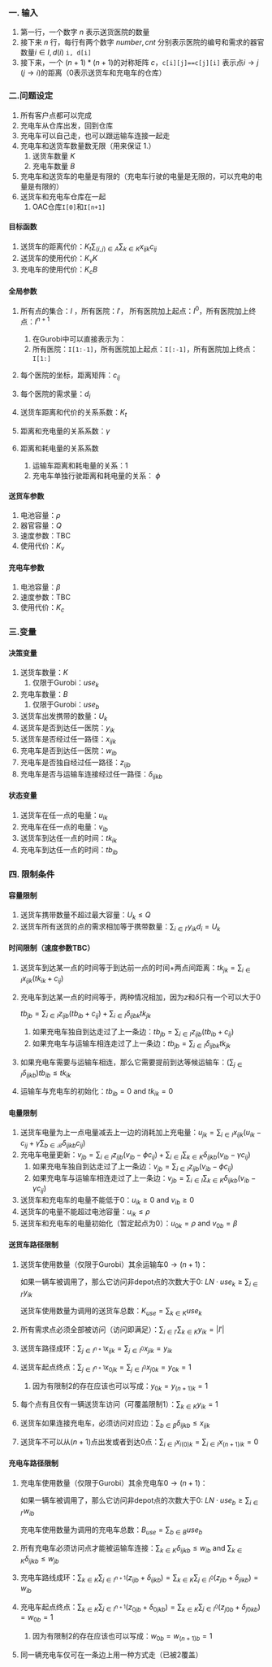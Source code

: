 ### **一. 输入**

1. 第一行，一个数字 $n$ 表示送货医院的数量
2. 接下来 $n$ 行，每行有两个数字 $number, cnt$ 分别表示医院的编号和需求的器官数量$i\in I, d(i)$ `i, d[i]`
3. 接下来，一个 $(n+1)*(n+1)$的对称矩阵 $c$，`c[i][j]==c[j][i]` 表示点$i\to j$ ($j\to i$)的距离（0表示送货车和充电车的仓库）

### **二.问题设定**

1. 所有客户点都可以完成
2. 充电车从仓库出发，回到仓库
3. 充电车可以自己走，也可以跟运输车连接一起走
4. 充电车和送货车数量数无限（用来保证 1.）
   1. 送货车数量 $K$
   2. 充电车数量 $B$
5. 充电车和送货车的电量是有限的（充电车行驶的电量是无限的，可以充电的电量是有限的）
6. 送货车和充电车仓库在一起
   1. OAC仓库`I[0]`和`I[n+1]` 

#### **目标函数**

1. 送货车的距离代价：$K_t\sum_{(i,j)\in A}\sum_{k\in K}x_{ijk}c_{ij}$
2. 送货车的使用代价：$K_vK$
3. 充电车的使用代价：$K_cB$

#### **全局参数**

1. 所有点的集合：$I$ ，所有医院：$I'$， 所有医院加上起点：$I^0$，所有医院加上终点：$I^{n+1}$​
   1. 在Gurobi中可以直接表示为：
   2. 所有医院：`I[1:-1]`，所有医院加上起点：`I[:-1]`，所有医院加上终点：`I[1:]`

2. 每个医院的坐标，距离矩阵：$c_{ij}$
3. 每个医院的需求量：$d_{i}$​
4. 送货车距离和代价的关系系数：$K_t$
5. 距离和充电量的关系系数：$\gamma$
6. 距离和耗电量的关系系数
   1. 运输车距离和耗电量的关系：$1$
   2. 充电车单独行驶距离和耗电量的关系： $\phi$ 

#### 送货车参数

1. 电池容量：$\rho$
2. 器官容量：$Q$​
3. 速度参数：TBC
4. 使用代价：$K_v$

#### 充电车参数

1. 电池容量：$\beta$​
2. 速度参数：TBC
3. 使用代价：$K_c$​

### **三.变量**

#### **决策变量**

1. 送货车数量：$K$​​ 
   1. 仅限于Gurobi：$use_k$
2. 充电车数量：$B$
   1. 仅限于Gurobi：$use_b$
3. 送货车出发携带的数量：$U_k$
4. 送货车是否到达任一医院：$y_{ik}$​
5. 送货车是否经过任一路径：$x_{ijk}$
6. 充电车是否到达任一医院：$w_{ib}$
7. 充电车是否独自经过任一路径：$z_{ijb}$
8. 充电车是否与运输车连接经过任一路径：$\delta_{ijkb}$

#### **状态变量**

1. 送货车在任一点的电量：$u_{ik}$
2. 充电车在任一点的电量：$v_{ib}$
3. 送货车到达任一点的时间：$tk_{ik}$
4. 充电车到达任一点的时间：$tb_{ib}$​

### **四. 限制条件**

#### 容量限制

1. 送货车携带数量不超过最大容量：$U_k\leq Q$
2. 送货车所有送货的点的需求相加等于携带数量：$\sum_{i\in I'}y_{ik}d_i= U_k$

#### 时间限制（速度参数TBC）

1. 送货车到达某一点的时间等于到达前一点的时间+两点间距离：$tk_{jk}=\sum_{i\in I} x_{ijk} (tk_{ik}+c_{ij})$

2. 充电车到达某一点的时间等于，两种情况相加，因为$z$和$\delta$只有一个可以大于0

   $tb_{jb}=\sum_{i\in I} z_{ijb}(tb_{ib}+c_{ij})+\sum_{i\in I}\delta_{ijbk}tk_{jk}$

   1. 如果充电车独自到达走过了上一条边：$tb_{jb}=\sum_{i\in I} z_{ijb}(tb_{ib}+c_{ij})$
   2. 如果充电车与运输车相连走过了上一条边：$tb_{jb}=\sum_{i\in I}\delta_{ijbk}tk_{jk}$

3. 如果充电车需要与运输车相连，那么它需要提前到达等候运输车：$(\sum_{j\in I}\delta_{ijkb}) tb_{ib}\leq tk_{ik}$ 

4. 运输车与充电车的初始化：$tb_{ib}=0$ and $tk_{ik}=0$​

#### 电量限制

1. 送货车电量为上一点电量减去上一边的消耗加上充电量：$u_{jk} = \sum_{i \in I} x_{ijk} (u_{ik} - c_{ij} + \gamma \sum_{b \in \mathcal{B}} \delta_{ijkb} c_{ij})$
2. 充电车电量更新：$v_{jb}=\sum_{i\in I}z_{ijb}(v_{ib}-\phi c_{ij})+\sum_{i\in I}\sum_{k\in K}\delta_{ijkb}(v_{ib}-\gamma c_{ij})$
   1. 如果充电车独自到达走过了上一条边：$v_{jb}=\sum_{i\in I}z_{ijb}(v_{ib}-\phi c_{ij})$
   2. 如果充电车与运输车相连走过了上一条边：$v_{jb}=\sum_{i\in I}\sum_{k\in K}\delta_{ijkb}(v_{ib}-\gamma c_{ij})$
3. 送货车和充电车的电量不能低于0：$u_{ik}\geq0$ and $v_{ib}\geq0$
4. 送货车的电量不能超过电池容量：$u_{ik}\leq\rho$
5. 送货车和充电车的电量初始化（暂定起点为0）：$u_{0k}=\rho$ and $v_{0b}=\beta$

#### 送货车路径限制

1. 送货车使用数量（仅限于Gurobi）其余运输车$0\to (n+1)$​：

   如果一辆车被调用了，那么它访问非depot点的次数大于0: $LN\cdot use_k\geq\sum_{i\in I'}y_{ik}$

   送货车使用数量为调用的送货车总数：$K_{use}=\sum_{k\in K}use_k$

2. 所有需求点必须全部被访问（访问即满足）：$\sum_{i \in{I'}}\sum_{k\in K}y_{ik}=|I'|$

3. 送货车路径成环：$\sum_{j \in{I}^{n+1}} x_{ijk} = \sum_{j \in {I}^0} x_{jik} = y_{ik}$​

4. 送货车起点终点：$\sum_{j \in{I}^{n+1} } x_{0jk} = \sum_{j \in{I}^{0}} x_{j0k} = y_{0k} = 1$​​

   1. 因为有限制2的存在应该也可以写成：$y_{0k}=y_{(n+1)k}=1$

5. 每个点有且仅有一辆送货车访问（可覆盖限制1）：$\sum_{k\in K}y_{ik}=1$​

6. 送货车如果连接充电车，必须访问对应边：$\sum_{b\in\beta}\delta_{ijkb}\leq x_{ijk}$​

7. 送货车不可以从$(n+1)$点出发或者到达$0$点：$\sum_{i\in I}x_{i(0)k}=\sum_{i\in I}x_{(n+1)ik}=0$

#### 充电车路径限制

1. 充电车使用数量（仅限于Gurobi）其余充电车$0\to (n+1)$​：

   如果一辆车被调用了，那么它访问非depot点的次数大于0: $LN\cdot use_b\geq\sum_{i\in I'}w_{ib}$

   充电车使用数量为调用的充电车总数：$B_{use}=\sum_{b\in B}use_b$

1. 所有充电车必须访问点才能被运输车连接：$\sum_{k\in K}\delta_{ijkb}\leq w_{ib}$ and $\sum_{k\in K}\delta_{ijkb}\leq w_{jb}$
2. 充电车路线成环：$\sum_{k\in K}\sum_{j \in{I}^{n+1}} (z_{ijb}+\delta_{ijkb}) = \sum_{k\in K}\sum_{j \in{I}^{0}} (z_{jib}+\delta_{jikb}) = w_{ib}$​
3. 充电车起点终点：$\sum_{k\in K}\sum_{j \in{I}^{n+1} } (z_{0jb}+\delta_{0jkb}) = \sum_{k\in K}\sum_{j \in{I}^{0}}(z_{j0b}+\delta_{j0kb}) = w_{0b} = 1$
   1. 因为有限制2的存在应该也可以写成：$w_{0b}=w_{(n+1)b}=1$
4. 同一辆充电车仅可在一条边上用一种方式走（已被2覆盖）

